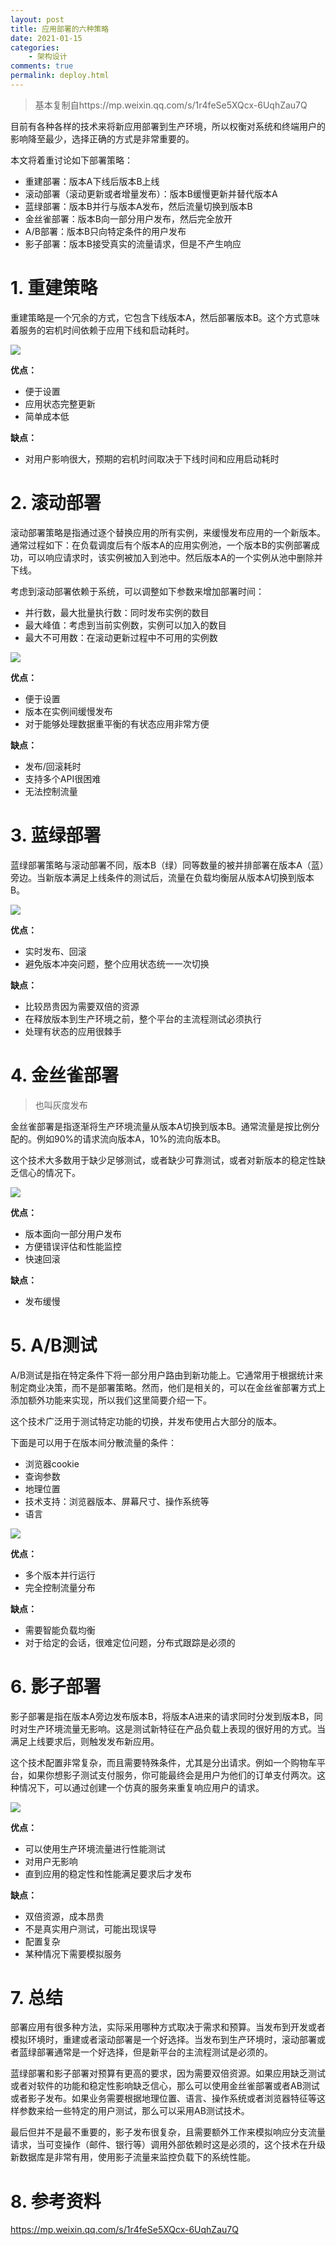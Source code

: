 ```yaml
---
layout: post
title: 应用部署的六种策略
date: 2021-01-15
categories:
    - 架构设计
comments: true
permalink: deploy.html
---
```


> 基本复制自https://mp.weixin.qq.com/s/1r4feSe5XQcx-6UqhZau7Q

目前有各种各样的技术来将新应用部署到生产环境，所以权衡对系统和终端用户的影响降至最少，选择正确的方式是非常重要的。

本文将着重讨论如下部署策略：

- 重建部署：版本A下线后版本B上线
- 滚动部署（滚动更新或者增量发布）：版本B缓慢更新并替代版本A
- 蓝绿部署：版本B并行与版本A发布，然后流量切换到版本B
- 金丝雀部署：版本B向一部分用户发布，然后完全放开
- A/B部署：版本B只向特定条件的用户发布
- 影子部署：版本B接受真实的流量请求，但是不产生响应

# 1. 重建策略

重建策略是一个冗余的方式，它包含下线版本A，然后部署版本B。这个方式意味着服务的宕机时间依赖于应用下线和启动耗时。

![](/assets/images/posts/deploy/deploy-1.gif)

**优点：**

- 便于设置
- 应用状态完整更新
- 简单成本低

**缺点：**

- 对用户影响很大，预期的宕机时间取决于下线时间和应用启动耗时

# 2. 滚动部署

滚动部署策略是指通过逐个替换应用的所有实例，来缓慢发布应用的一个新版本。通常过程如下：在负载调度后有个版本A的应用实例池，一个版本B的实例部署成功，可以响应请求时，该实例被加入到池中。然后版本A的一个实例从池中删除并下线。

考虑到滚动部署依赖于系统，可以调整如下参数来增加部署时间：

- 并行数，最大批量执行数：同时发布实例的数目
- 最大峰值：考虑到当前实例数，实例可以加入的数目
- 最大不可用数：在滚动更新过程中不可用的实例数

![](/assets/images/posts/deploy/deploy-2.gif)

**优点：**

- 便于设置
- 版本在实例间缓慢发布
- 对于能够处理数据重平衡的有状态应用非常方便

**缺点：**

- 发布/回滚耗时
- 支持多个API很困难
- 无法控制流量

# 3. 蓝绿部署

蓝绿部署策略与滚动部署不同，版本B（绿）同等数量的被并排部署在版本A（蓝）旁边。当新版本满足上线条件的测试后，流量在负载均衡层从版本A切换到版本B。

![](/assets/images/posts/deploy/deploy-3.gif)

**优点：**

- 实时发布、回滚
- 避免版本冲突问题，整个应用状态统一一次切换

**缺点：**

- 比较昂贵因为需要双倍的资源
- 在释放版本到生产环境之前，整个平台的主流程测试必须执行
- 处理有状态的应用很棘手

# 4. 金丝雀部署

> 也叫灰度发布

金丝雀部署是指逐渐将生产环境流量从版本A切换到版本B。通常流量是按比例分配的。例如90%的请求流向版本A，10%的流向版本B。

这个技术大多数用于缺少足够测试，或者缺少可靠测试，或者对新版本的稳定性缺乏信心的情况下。

![](/assets/images/posts/deploy/deploy-4.gif)

**优点：**

- 版本面向一部分用户发布
- 方便错误评估和性能监控
- 快速回滚

**缺点：**

- 发布缓慢

# 5. A/B测试

A/B测试是指在特定条件下将一部分用户路由到新功能上。它通常用于根据统计来制定商业决策，而不是部署策略。然而，他们是相关的，可以在金丝雀部署方式上添加额外功能来实现，所以我们这里简要介绍一下。

这个技术广泛用于测试特定功能的切换，并发布使用占大部分的版本。

下面是可以用于在版本间分散流量的条件：

- 浏览器cookie
- 查询参数
- 地理位置
- 技术支持：浏览器版本、屏幕尺寸、操作系统等
- 语言

![](/assets/images/posts/deploy/deploy-5.gif)

**优点：**

- 多个版本并行运行
- 完全控制流量分布

**缺点：**

- 需要智能负载均衡
- 对于给定的会话，很难定位问题，分布式跟踪是必须的

# 6. 影子部署

影子部署是指在版本A旁边发布版本B，将版本A进来的请求同时分发到版本B，同时对生产环境流量无影响。这是测试新特征在产品负载上表现的很好用的方式。当满足上线要求后，则触发发布新应用。

这个技术配置非常复杂，而且需要特殊条件，尤其是分出请求。例如一个购物车平台，如果你想影子测试支付服务，你可能最终会是用户为他们的订单支付两次。这种情况下，可以通过创建一个仿真的服务来重复响应用户的请求。

![](/assets/images/posts/deploy/deploy-6.gif)

**优点：**

- 可以使用生产环境流量进行性能测试
- 对用户无影响
- 直到应用的稳定性和性能满足要求后才发布

**缺点：**

- 双倍资源，成本昂贵
- 不是真实用户测试，可能出现误导
- 配置复杂
- 某种情况下需要模拟服务

# 7. 总结

部署应用有很多种方法，实际采用哪种方式取决于需求和预算。当发布到开发或者模拟环境时，重建或者滚动部署是一个好选择。当发布到生产环境时，滚动部署或者蓝绿部署通常是一个好选择，但是新平台的主流程测试是必须的。

蓝绿部署和影子部署对预算有更高的要求，因为需要双倍资源。如果应用缺乏测试或者对软件的功能和稳定性影响缺乏信心，那么可以使用金丝雀部署或者AB测试或者影子发布。如果业务需要根据地理位置、语言、操作系统或者浏览器特征等这样参数来给一些特定的用户测试，那么可以采用AB测试技术。

最后但并不是最不重要的，影子发布很复杂，且需要额外工作来模拟响应分支流量请求，当可变操作（邮件、银行等）调用外部依赖时这是必须的，这个技术在升级新数据库是非常有用，使用影子流量来监控负载下的系统性能。

# 8. 参考资料

https://mp.weixin.qq.com/s/1r4feSe5XQcx-6UqhZau7Q
